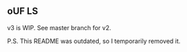 ## oUF LS

v3 is WIP. See master branch for v2.

P.S. This README was outdated, so I temporarily removed it.

